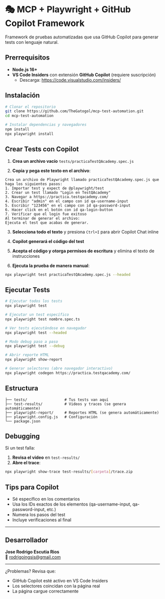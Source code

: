 # 🎭 MCP + Playwright + GitHub Copilot Framework

Framework de pruebas automatizadas que usa GitHub Copilot para generar tests con lenguaje natural.

## Prerrequisitos

- **Node.js 16+**
- **VS Code Insiders** con extensión **GitHub Copilot** (requiere suscripción)
  - Descarga: https://code.visualstudio.com/insiders/

## Instalación

```bash
# Clonar el repositorio
git clone https://github.com/TheGatogol/mcp-test-automation.git
cd mcp-test-automation

# Instalar dependencias y navegadores
npm install
npx playwright install
```

## Crear Tests con Copilot

1. **Crea un archivo vacío** `tests/practicaTestQAcademy.spec.js`

2. **Copia y pega este texto en el archivo**:
```
Crea un archivo de Playwright llamado practicaTestQAcademy.spec.js que haga los siguientes pasos:
1. Importar test y expect de @playwright/test
2. Crear un test llamado "Login en TestQAcademy"
3. Navegar a https://practica.testqacademy.com/
4. Escribir "admin" en el campo con id qa-username-input
5. Escribir "123456" en el campo con id qa-password-input
6. Hacer click en el botón con id qa-login-button
7. Verificar que el login fue exitoso
Al terminar de generar el archivo:
Ejecuta el test que acabas de generar.
```

3. **Selecciona todo el texto** y presiona `Ctrl+I` para abrir Copilot Chat inline

4. **Copilot generará el código del test**

5. **Acepta el código y otorga permisos de escritura** y elimina el texto de instrucciones

5. **Ejecuta la prueba de manera manual**:
```bash
npx playwright test practicaTestQAcademy.spec.js --headed
```

## Ejecutar Tests

```bash
# Ejecutar todos los tests
npx playwright test

# Ejecutar un test específico
npx playwright test nombre.spec.ts

# Ver tests ejecutándose en navegador
npx playwright test --headed

# Modo debug paso a paso
npx playwright test --debug

# Abrir reporte HTML
npx playwright show-report

# Generar selectores (abre navegador interactivo)
npx playwright codegen https://practica.testqacademy.com/
```

## Estructura

```
├── tests/                 # Tus tests van aquí
├── test-results/          # Videos y traces (se genera automáticamente)
├── playwright-report/     # Reportes HTML (se genera automáticamente)
├── playwright.config.js   # Configuración
└── package.json
```

## Debugging

Si un test falla:

1. **Revisa el video** en `test-results/`
2. **Abre el trace**:
```bash
npx playwright show-trace test-results/[carpeta]/trace.zip
```

## Tips para Copilot

- Sé específico en los comentarios
- Usa los IDs exactos de los elementos (qa-username-input, qa-password-input, etc.)
- Numera los pasos del test
- Incluye verificaciones al final

---

## Desarrollador

**Jose Rodrigo Escutia Rios**  
📧 rodrigoingsis@gmail.com

---

¿Problemas? Revisa que:
- GitHub Copilot esté activo en VS Code Insiders
- Los selectores coincidan con la página real
- La página cargue correctamente